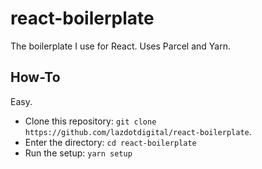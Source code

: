# react-boilerplate

The boilerplate I use for React. Uses Parcel and Yarn.

## How-To

Easy.

- Clone this repository: `git clone https://github.com/lazdotdigital/react-boilerplate`.
- Enter the directory: `cd react-boilerplate`
- Run the setup: `yarn setup`
